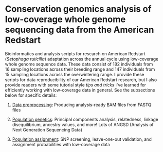 # Conservation genomics analysis of low-coverage whole genome sequencing data from the American Redstart

Bioinformatics and analysis scripts for research on American Redstart (*Setophaga ruticilla*) adaptation across the annual cycle using low-coverage whole genome sequence data. These data consist of 182 individuals from 16 sampling locations across their breeding range and 147 individuals from 15 sampling locations across the overwintering range. I provide these scripts for data reproducibility of our American Redstart research, but I also provide readers with some tutorial style *tips and tricks* I've learned for efficiently working with low-coverage data in general. See the subsections below for specific details:

1.  [Data preprocessing](https://github.com/mgdesaix/amre-adaptation/blob/main/01_Preprocessing/Preprocessing.md): Producing analysis-ready BAM files from FASTQ files

2.  [Population genetics](https://github.com/mgdesaix/amre-adaptation/blob/main/02_PopulationGenetics/Popgen.md): Principal components analysis, relatedness, linkage disequilibrium, ancestry values, and more! Lots of ANGSD (Analysis of Next Generation Sequencing Data)

3.  [Population assignment](https://github.com/mgdesaix/amre-adaptation/blob/main/03_PopulationAssignment/PopAssign.md): SNP screening, leave-one-out validation, and assignment probabilities with low-coverage data

